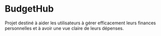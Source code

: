 # BudgetHub
Projet destiné à aider les utilisateurs à gérer efficacement leurs finances personnelles et à avoir une vue claire de leurs dépenses.
